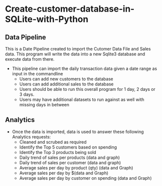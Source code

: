 # Create-customer-database-in-SQLite-with-Python

## Data Pipeline
This is a Date Pipeline created to import the Cutomer Data File and Sales data. This program will write the data into a new Sqlite3 database and execute data from there. 

- This pipeline can import the daily transaction data given a date range as input in the commandline
    - Users can add new customers to the database
    - Users can add additional sales to the database
    - Users should be able to run this overall program for 1 day, 2 days or 3 days.
    - Users may have additional datasets to run against as well with missing days in between

## Analytics
- Once the data is imported, data is used to answer these following Analytics requests:
    - Cleaned and scrubed as required
    - Identify the Top 5 customers based on spending
    - Identify the Top 3 products being sold
    - Daily trend of sales per products (data and graph)
    - Daily trend of sales per customer (data and graph)
    - Average sales per day by product (qty) (data and Graph)
    - Average sales per day by $(data and Graph)
    - Average sales per day by customer on spending (data and Graph)
    
